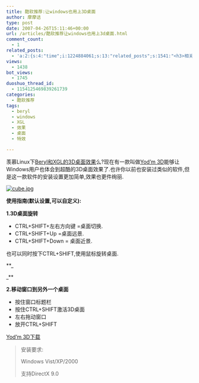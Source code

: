 ```yaml
---
title: 酷软推荐:让windows也用上3D桌面
author: 摩摩诘
type: post
date: 2007-04-26T15:11:46+00:00
url: /articles/酷软推荐让windows也用上3d桌面.html
comment_count:
  - 1
related_posts:
  - 'a:2:{s:4:"time";i:1224884061;s:13:"related_posts";s:1541:"<h3>相关日志</h3><ul class="related_post"><li><a href="http://www.digglife.cn/articles/custom-windows-interface-tools.html" title="9个工具打造焕然一新的Windows界面">9个工具打造焕然一新的Windows界面</a></li><li><a href="http://www.digglife.cn/articles/clean-up-desktop-improve-productivity-2.html" title="彻底清空桌面,让启动程序更加高效Part.2">彻底清空桌面,让启动程序更加高效Part.2</a></li><li><a href="http://www.digglife.cn/articles/clean-up-desktop-improve-productivity-1.html" title="彻底清空桌面,让启动程序更加高效Part.1">彻底清空桌面,让启动程序更加高效Part.1</a></li><li><a href="http://www.digglife.cn/articles/install-compiz-fusion-and-trouble-shooting-part2-2.html" title="Ubuntu Compiz Fusion安装和常见问题解决 Part.2">Ubuntu Compiz Fusion安装和常见问题解决 Part.2</a></li><li><a href="http://www.digglife.cn/articles/install-compiz-fusion-and-trouble-shooting-part1-2.html" title="Ubuntu Compiz Fusion安装和常见问题解决 Part.1">Ubuntu Compiz Fusion安装和常见问题解决 Part.1</a></li><li><a href="http://www.digglife.cn/articles/creat-sidebar-laucher-with-runme.html" title="酷软推荐:使用Runme制作自定义桌面侧边栏">酷软推荐:使用Runme制作自定义桌面侧边栏</a></li><li><a href="http://www.digglife.cn/articles/slide-to-unlock-for-windows-moblie.html" title="让你的Windows Mobile系统用上iPhone屏保特效">让你的Windows Mobile系统用上iPhone屏保特效</a></li></ul>";}'
views:
  - 1438
bot_views:
  - 1745
duoshuo_thread_id:
  - 1154125469839261739
categories:
  - 酷软推荐
tags:
  - beryl
  - windows
  - XGL
  - 效果
  - 桌面
  - 特效

---
```

羡慕Linux下<a href="https://www.digglife.net/archives/3960" target="_blank">Beryl和XGL的3D桌面效果</a>么?现在有一款叫做<a href="http://chsalmon.club.fr/index.php?en/Yod-m-3d-about" target="_blank">Yod&#8217;m 3D</a>能够让Windows用户也体会到超酷的3D桌面效果了.也许你以前也安装过类似的软件,但是这一款软件的安装设置更加简单,效果也更件绚丽.

[![cube.jpg][1]][2]
  
**使用指南(默认设置,可以自定义):**
  
**1.3D桌面旋转**

  * CTRL+SHIFT+左右方向键 =桌面切换.
  * CTRL+SHIFT+Up =桌面远景.
  * CTRL+SHIFT+Down = 桌面近景.

也可以同时按下CTRL+SHIFT,使用鼠标旋转桌面.
  
**_
  
_** 

**2.移动窗口到另外一个桌面** 

  * 按住窗口标题栏
  * 按住CTRL+SHIFT激活3D桌面
  * 左右拖动窗口
  * 放开CTRL+SHIFT

<a href="http://chsalmon.club.fr/fichiers/yodm3D/yodm3D.zip" target="_blank">Yod&#8217;m 3D下载</a>

> 安装要求:
> 
> <p align="left">
>   Windows Vist/XP/2000
> </p>
> 
> <p align="left">
>   支持DirectX 9.0
> </p>

 [1]: http://digglife.qiniudn.com/wp-content/uploads/3/379/2007/04/cube.jpg
 [2]: https://www.digglife.net/wp-content/uploads/3/379/2007/04/cube.jpg "cube.jpg"